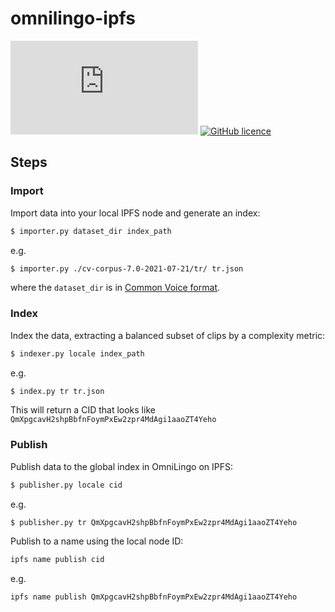 # omnilingo-ipfs

[![Matrix #omnilingo:matrix.org](https://img.shields.io/matrix/omnilingo:matrix.org?color=blue&label=matrix%20chat&server_fqdn=matrix.org&style=flat-square)](https://matrix.to/#/#omnilingo:matrix.org?via=matrix.org)
[![GitHub licence](https://img.shields.io/badge/licence-AGPL--3.0-orange)](https://github.com/omnilingo/omnilingo-ipfs/blob/master/COPYING)


## Steps 

### Import

Import data into your local IPFS node and generate an index:

```bash
$ importer.py dataset_dir index_path
```

e.g. 

```bash
$ importer.py ./cv-corpus-7.0-2021-07-21/tr/ tr.json
```

where the `dataset_dir` is in [Common Voice format](doc/FORMAT.md).

### Index

Index the data, extracting a balanced subset of clips by a complexity metric:

```bash
$ indexer.py locale index_path
```

e.g. 

```bash
$ index.py tr tr.json
```

This will return a CID that looks like `QmXpgcavH2shpBbfnFoymPxEw2zpr4MdAgi1aaoZT4Yeho`

### Publish

Publish data to the global index in OmniLingo on IPFS:

```bash
$ publisher.py locale cid
```

e.g. 

```bash
$ publisher.py tr QmXpgcavH2shpBbfnFoymPxEw2zpr4MdAgi1aaoZT4Yeho
```

Publish to a name using the local node ID:

```bash
ipfs name publish cid 
```

e.g. 

```bash
ipfs name publish QmXpgcavH2shpBbfnFoymPxEw2zpr4MdAgi1aaoZT4Yeho
```
